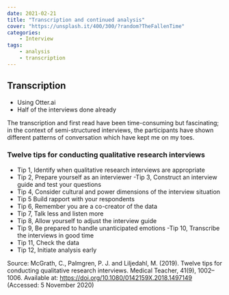 ```yaml
---
date: 2021-02-21
title: "Transcription and continued analysis"
cover: "https://unsplash.it/400/300/?random?TheFallenTime"
categories: 
    - Interview
tags:
    - analysis
    - transcription
---
```

## Transcription

- Using Otter.ai
- Half of the interviews done already

The transcription and first read have been time-consuming but fascinating; in the context of semi-structured interviews, the participants have shown different patterns of conversation which have kept me on my toes.

### Twelve tips for conducting qualitative research interviews 
- Tip 1,
Identify when qualitative research interviews are appropriate
- Tip 2, 
Prepare yourself as an interviewer
-Tip 3, 
Construct an interview guide and test your questions
- Tip 4, 
Consider cultural and power dimensions of the interview situation
- Tip 5
Build rapport with your respondents
- Tip 6, 
Remember you are a co-creator of the data
- Tip 7,
Talk less and listen more
- Tip 8,
Allow yourself to adjust the interview guide
- Tip 9,
Be prepared to handle unanticipated emotions
-Tip 10, 
Transcribe the interviews in good time
- Tip 11, 
Check the data
- Tip 12, 
Initiate analysis early


Source: McGrath, C., Palmgren, P. J. and Liljedahl, M. (2019). Twelve tips for conducting qualitative research interviews. Medical Teacher, 41(9), 1002–1006. Available at: https://doi.org/10.1080/0142159X.2018.1497149 (Accessed: 5 November 2020)